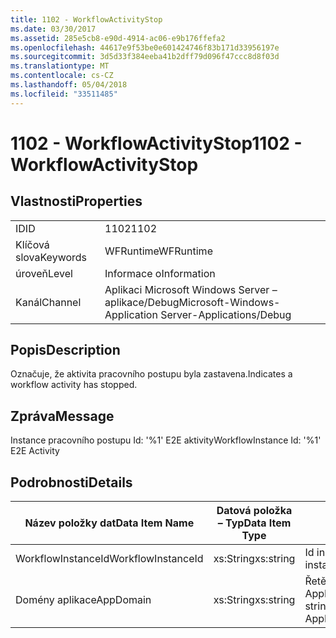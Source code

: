 ```yaml
---
title: 1102 - WorkflowActivityStop
ms.date: 03/30/2017
ms.assetid: 285e5cb8-e90d-4914-ac06-e9b176ffefa2
ms.openlocfilehash: 44617e9f53be0e601424746f83b171d33956197e
ms.sourcegitcommit: 3d5d33f384eeba41b2dff79d096f47ccc8d8f03d
ms.translationtype: MT
ms.contentlocale: cs-CZ
ms.lasthandoff: 05/04/2018
ms.locfileid: "33511485"
---
```

# <a name="1102---workflowactivitystop"></a><span data-ttu-id="78a61-102">1102 - WorkflowActivityStop</span><span class="sxs-lookup"><span data-stu-id="78a61-102">1102 - WorkflowActivityStop</span></span>
## <a name="properties"></a><span data-ttu-id="78a61-103">Vlastnosti</span><span class="sxs-lookup"><span data-stu-id="78a61-103">Properties</span></span>  
  
|||  
|-|-|  
|<span data-ttu-id="78a61-104">ID</span><span class="sxs-lookup"><span data-stu-id="78a61-104">ID</span></span>|<span data-ttu-id="78a61-105">1102</span><span class="sxs-lookup"><span data-stu-id="78a61-105">1102</span></span>|  
|<span data-ttu-id="78a61-106">Klíčová slova</span><span class="sxs-lookup"><span data-stu-id="78a61-106">Keywords</span></span>|<span data-ttu-id="78a61-107">WFRuntime</span><span class="sxs-lookup"><span data-stu-id="78a61-107">WFRuntime</span></span>|  
|<span data-ttu-id="78a61-108">úroveň</span><span class="sxs-lookup"><span data-stu-id="78a61-108">Level</span></span>|<span data-ttu-id="78a61-109">Informace o</span><span class="sxs-lookup"><span data-stu-id="78a61-109">Information</span></span>|  
|<span data-ttu-id="78a61-110">Kanál</span><span class="sxs-lookup"><span data-stu-id="78a61-110">Channel</span></span>|<span data-ttu-id="78a61-111">Aplikaci Microsoft Windows Server – aplikace/Debug</span><span class="sxs-lookup"><span data-stu-id="78a61-111">Microsoft-Windows-Application Server-Applications/Debug</span></span>|  
  
## <a name="description"></a><span data-ttu-id="78a61-112">Popis</span><span class="sxs-lookup"><span data-stu-id="78a61-112">Description</span></span>  
 <span data-ttu-id="78a61-113">Označuje, že aktivita pracovního postupu byla zastavena.</span><span class="sxs-lookup"><span data-stu-id="78a61-113">Indicates a workflow activity has stopped.</span></span>  
  
## <a name="message"></a><span data-ttu-id="78a61-114">Zpráva</span><span class="sxs-lookup"><span data-stu-id="78a61-114">Message</span></span>  
 <span data-ttu-id="78a61-115">Instance pracovního postupu Id: '%1' E2E aktivity</span><span class="sxs-lookup"><span data-stu-id="78a61-115">WorkflowInstance Id: '%1' E2E Activity</span></span>  
  
## <a name="details"></a><span data-ttu-id="78a61-116">Podrobnosti</span><span class="sxs-lookup"><span data-stu-id="78a61-116">Details</span></span>  
  
|<span data-ttu-id="78a61-117">Název položky dat</span><span class="sxs-lookup"><span data-stu-id="78a61-117">Data Item Name</span></span>|<span data-ttu-id="78a61-118">Datová položka – Typ</span><span class="sxs-lookup"><span data-stu-id="78a61-118">Data Item Type</span></span>|<span data-ttu-id="78a61-119">Popis</span><span class="sxs-lookup"><span data-stu-id="78a61-119">Description</span></span>|  
|--------------------|--------------------|-----------------|  
|<span data-ttu-id="78a61-120">WorkflowInstanceId</span><span class="sxs-lookup"><span data-stu-id="78a61-120">WorkflowInstanceId</span></span>|<span data-ttu-id="78a61-121">xs:String</span><span class="sxs-lookup"><span data-stu-id="78a61-121">xs:string</span></span>|<span data-ttu-id="78a61-122">Id instance pracovního postupu.</span><span class="sxs-lookup"><span data-stu-id="78a61-122">The workflow instance id.</span></span>|  
|<span data-ttu-id="78a61-123">Domény aplikace</span><span class="sxs-lookup"><span data-stu-id="78a61-123">AppDomain</span></span>|<span data-ttu-id="78a61-124">xs:String</span><span class="sxs-lookup"><span data-stu-id="78a61-124">xs:string</span></span>|<span data-ttu-id="78a61-125">Řetězec vrácený AppDomain.CurrentDomain.FriendlyName.</span><span class="sxs-lookup"><span data-stu-id="78a61-125">The string returned by AppDomain.CurrentDomain.FriendlyName.</span></span>|
